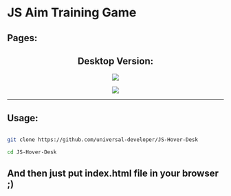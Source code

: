 <h1>JS Aim Training Game</h1>

<h2>Pages:</h2>

<h2 align="center">Desktop Version:</h2>
<p align="center"><img src="assets/1.png"/></p>
<p align="center"><img src="assets/2.png"/></p>

<hr/>

<h2>Usage: </h2>

```bash

git clone https://github.com/universal-developer/JS-Hover-Desk

cd JS-Hover-Desk

```

<h2>And then just put index.html file in your browser ;)</h2>

